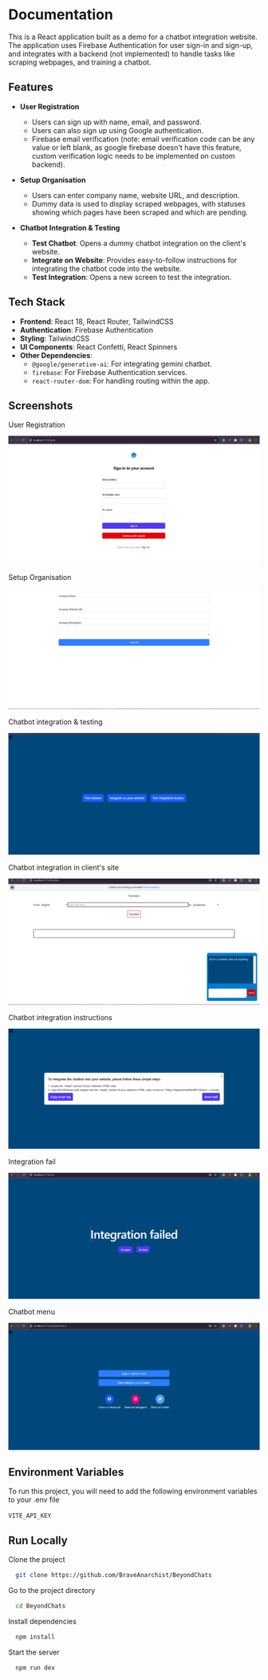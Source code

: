 # Documentation

This is a React application built as a demo for a chatbot integration website. The application uses Firebase Authentication for user sign-in and sign-up, and integrates with a backend (not implemented) to handle tasks like scraping webpages, and training a chatbot.

## Features

- **User Registration**

  - Users can sign up with name, email, and password.
  - Users can also sign up using Google authentication.
  - Firebase email verification (note: email verification code can be any value or left blank, as google firebase doesn't have this feature, custom verification logic needs to be implemented on custom backend).

- **Setup Organisation**

  - Users can enter company name, website URL, and description.
  - Dummy data is used to display scraped webpages, with statuses showing which pages have been scraped and which are pending.

- **Chatbot Integration & Testing**
  - **Test Chatbot**: Opens a dummy chatbot integration on the client's website.
  - **Integrate on Website**: Provides easy-to-follow instructions for integrating the chatbot code into the website.
  - **Test Integration**: Opens a new screen to test the integration.

## Tech Stack

- **Frontend**: React 18, React Router, TailwindCSS
- **Authentication**: Firebase Authentication
- **Styling**: TailwindCSS
- **UI Components**: React Confetti, React Spinners
- **Other Dependencies**:
  - `@google/generative-ai`: For integrating gemini chatbot.
  - `firebase`: For Firebase Authentication services.
  - `react-router-dom`: For handling routing within the app.

## Screenshots

User Registration

![alt text](image.png)

Setup Organisation

![alt text](image-1.png)

Chatbot integration & testing

![alt text](image-2.png)

Chatbot integration in client's site

![alt text](image-5.png)

Chatbot integration instructions

![alt text](image-6.png)

Integration fail

![alt text](image-3.png)

Chatbot menu

![alt text](image-4.png)


## Environment Variables

To run this project, you will need to add the following environment variables to your .env file

`VITE_API_KEY`

## Run Locally

Clone the project

```bash
  git clone https://github.com/BraveAnarchist/BeyondChats
```

Go to the project directory

```bash
  cd BeyondChats
```

Install dependencies

```bash
  npm install
```

Start the server

```bash
  npm run dev
```
